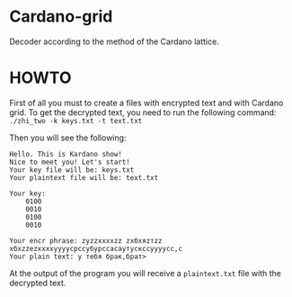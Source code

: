 # Cardano-grid
Decoder according to the method of the Cardano lattice.

# HOWTO
First of all you must to create a files with encrypted text and with Cardano grid.
To get the decrypted text, you need to run the following command:
<code>
./zhi_two -k keys.txt -t text.txt
</code>

Then you will see the following:


    Hello. This is Kardano show!
	Nice to meet you! Let's start!
	Your key file will be: keys.txt
	Your plaintext file will be: text.txt
  
    Your key: 
        0100
        0010
        0100
        0010

    Your encr phrase: zуzzxxxxzz zxбxяzтzz xбxzzеzxxxxyyyycрccyбyрccаcаyтycкccyyyycc,c
    Your plain text: у тебя брак,брат>

At the output of the program you will receive a `plaintext.txt` file with the decrypted text.
